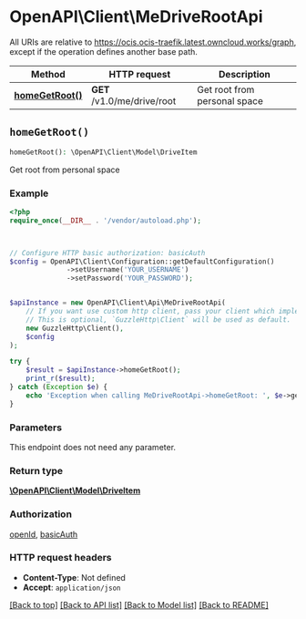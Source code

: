 # OpenAPI\Client\MeDriveRootApi

All URIs are relative to https://ocis.ocis-traefik.latest.owncloud.works/graph, except if the operation defines another base path.

| Method | HTTP request | Description |
| ------------- | ------------- | ------------- |
| [**homeGetRoot()**](MeDriveRootApi.md#homeGetRoot) | **GET** /v1.0/me/drive/root | Get root from personal space |


## `homeGetRoot()`

```php
homeGetRoot(): \OpenAPI\Client\Model\DriveItem
```

Get root from personal space

### Example

```php
<?php
require_once(__DIR__ . '/vendor/autoload.php');



// Configure HTTP basic authorization: basicAuth
$config = OpenAPI\Client\Configuration::getDefaultConfiguration()
              ->setUsername('YOUR_USERNAME')
              ->setPassword('YOUR_PASSWORD');


$apiInstance = new OpenAPI\Client\Api\MeDriveRootApi(
    // If you want use custom http client, pass your client which implements `GuzzleHttp\ClientInterface`.
    // This is optional, `GuzzleHttp\Client` will be used as default.
    new GuzzleHttp\Client(),
    $config
);

try {
    $result = $apiInstance->homeGetRoot();
    print_r($result);
} catch (Exception $e) {
    echo 'Exception when calling MeDriveRootApi->homeGetRoot: ', $e->getMessage(), PHP_EOL;
}
```

### Parameters

This endpoint does not need any parameter.

### Return type

[**\OpenAPI\Client\Model\DriveItem**](../Model/DriveItem.md)

### Authorization

[openId](../../README.md#openId), [basicAuth](../../README.md#basicAuth)

### HTTP request headers

- **Content-Type**: Not defined
- **Accept**: `application/json`

[[Back to top]](#) [[Back to API list]](../../README.md#endpoints)
[[Back to Model list]](../../README.md#models)
[[Back to README]](../../README.md)
